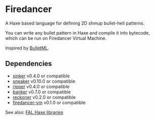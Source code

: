 # Firedancer

A Haxe based language for defining 2D shmup bullet-hell patterns. 

You can write any bullet pattern in Haxe and compile it into bytecode,  
which can be run on Firedancer Virtual Machine.

Inspired by [BulletML](http://www.asahi-net.or.jp/~cs8k-cyu/bulletml/index_e.html).


## Dependencies

- [sinker](https://github.com/fal-works/sinker) v0.4.0 or compatible
- [sneaker](https://github.com/fal-works/sneaker) v0.10.0 or compatible
- [ripper](https://github.com/fal-works/ripper) v0.4.0 or compatible
- [banker](https://github.com/fal-works/banker) v0.7.0 or compatible
- [reckoner](https://github.com/fal-works/banker) v0.2.0 or compatible
- [firedancer-vm](https://github.com/fal-works/firedancer-vm) v0.1.0 or compatible

See also:
[FAL Haxe libraries](https://github.com/fal-works/fal-haxe-libraries)
